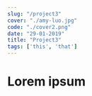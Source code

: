 ```yaml
---
slug: "/project3"
cover: "./amy-luo.jpg"
code: "./cover2.png"
date: "29-01-2019"
title: "Project3"
tags: ['this', 'that']
---
```


# Lorem ipsum